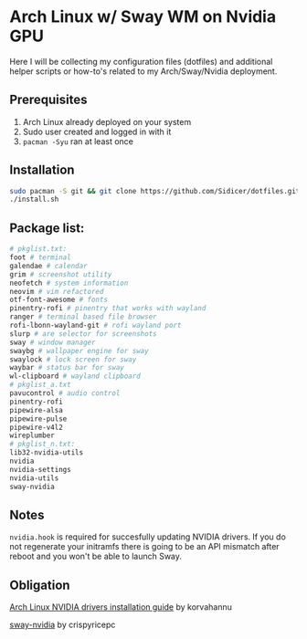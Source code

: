 # Arch Linux w/ Sway WM on Nvidia GPU

Here I will be collecting my configuration files (dotfiles) and additional helper scripts or how-to's related to my Arch/Sway/Nvidia deployment.

## Prerequisites

1. Arch Linux already deployed on your system
2. Sudo user created and logged in with it
3. `pacman -Syu` ran at least once

## Installation

```sh
sudo pacman -S git && git clone https://github.com/Sidicer/dotfiles.git && cd dotfiles
./install.sh
```

## Package list:

```sh
# pkglist.txt:
foot # terminal
galendae # calendar
grim # screenshot utility
neofetch # system information
neovim # vim refactored
otf-font-awesome # fonts
pinentry-rofi # pinentry that works with wayland
ranger # terminal based file browser
rofi-lbonn-wayland-git # rofi wayland port
slurp # are selector for screenshots
sway # window manager
swaybg # wallpaper engine for sway
swaylock # lock screen for sway
waybar # status bar for sway
wl-clipboard # wayland clipboard
# pkglist_a.txt
pavucontrol # audio control
pinentry-rofi
pipewire-alsa
pipewire-pulse
pipewire-v4l2
wireplumber
# pkglist_n.txt:
lib32-nvidia-utils
nvidia
nvidia-settings
nvidia-utils
sway-nvidia
```

## Notes

`nvidia.hook` is required for succesfully updating NVIDIA drivers. If you do not regenerate your initramfs there is going to be an API mismatch after reboot and you won't be able to launch Sway.

## Obligation

[Arch Linux NVIDIA drivers installation guide](https://github.com/korvahannu/arch-nvidia-drivers-installation-guide) by korvahannu

[sway-nvidia](https://github.com/crispyricepc/sway-nvidia) by crispyricepc
